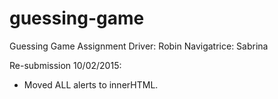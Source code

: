 # guessing-game
Guessing Game Assignment
Driver: Robin
Navigatrice: Sabrina

Re-submission 10/02/2015:
- Moved ALL alerts to innerHTML.
